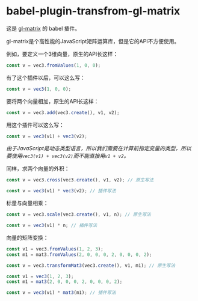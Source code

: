 # babel-plugin-transfrom-gl-matrix

这是 [gl-matrix](https://github.com/toji/gl-matrix) 的 babel 插件。

gl-matrix是个高性能的JavaScript矩阵运算库，但是它的API不方便使用。

例如，要定义一个3维向量，原生的API长这样：

```js
const v = vec3.fromValues(1, 0, 0);
```

有了这个插件以后，可以这么写：

```js
const v = vec3(1, 0, 0);
```

要将两个向量相加，原生的API长这样：

```js
const v = vec3.add(vec3.create(), v1, v2);
```

用这个插件可以这么写：

```js
const v = vec3(v1) + vec3(v2);
```

_由于JavaScript是动态类型语言，所以我们需要在计算前指定变量的类型，所以要使用`vec3(v1) + vec3(v2)`而不能直接用`v1 + v2`。_

同样，求两个向量的外积：

```js
const v = vec3.cross(vec3.create(), v1, v2); // 原生写法
```

```js
const v = vec3(v1) * vec3(v2); // 插件写法
```

标量与向量相乘：

```js
const v = vec3.scale(vec3.create(), v1, n); // 原生写法
```

```js
const v = vec3(v1) * n; // 插件写法
```

向量的矩阵变换：

```js
const v1 = vec3.fromValues(1, 2, 3);
const m1 = mat3.fromValues(2, 0, 0, 0, 2, 0, 0, 0, 2);

const v = vec3.transformMat3(vec3.create(), v1, m1); // 原生写法
```

```js
const v1 = vec3(1, 2, 3);
const m1 = mat3(2, 0, 0, 0, 2, 0, 0, 0, 2);

const v = vec3(v1) * mat3(m1); // 插件写法
```
